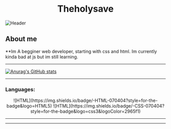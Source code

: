 <h1 align="center">Theholysave </h1>
 
![Header](https://i.imgur.com/BHLnPQS.png)


## About me
**Im A begginer web developer, starting with css and html. Im currently kinda bad at js but im still learning.

___

[![Anurag's GitHub stats](https://github-readme-stats.vercel.app/api?username=theholysaviour&show_icons=true&theme=dark)](https://github.com/anuraghazra/github-readme-stats)

---

### **Languages:**
<div align="center">
![HTML](https://img.shields.io/badge/-HTML-070404?style=for-the-badge&logo=HTML5)
![HTML](https://img.shields.io/badge/-CSS-070404?style=for-the-badge&logo=css3&logoColor=2965f1)

</div>

---

 

</div>

---
